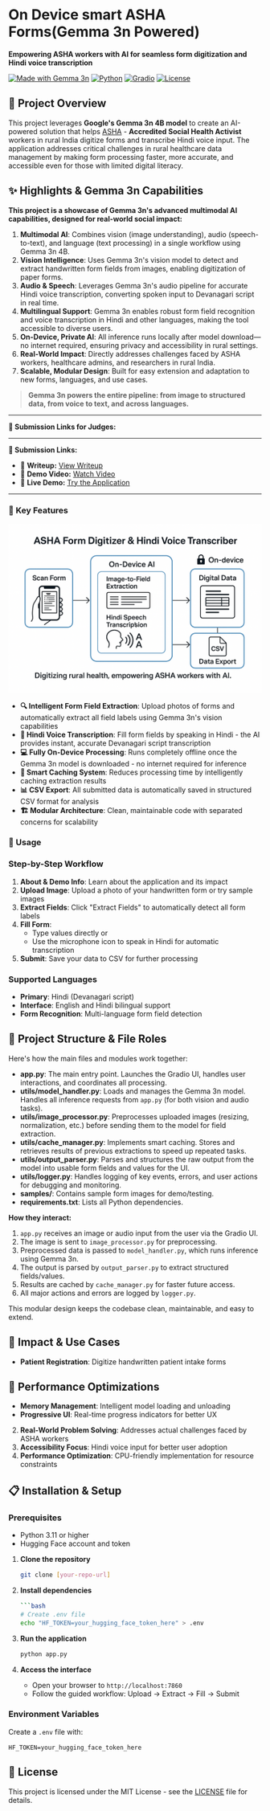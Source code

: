 # On Device smart ASHA Forms(Gemma 3n Powered)

**Empowering ASHA workers with AI for seamless form digitization and Hindi voice transcription**

[![Made with Gemma 3n](https://img.shields.io/badge/Made%20with-Gemma%203n%204B-blue)](https://huggingface.co/google/gemma-3n-E4B-it)
[![Python](https://img.shields.io/badge/Python-3.8+-green)](https://python.org)
[![Gradio](https://img.shields.io/badge/UI-Gradio-orange)](https://gradio.app)
[![License](https://img.shields.io/badge/License-MIT-blue.svg)](LICENSE)

## 🌟 Project Overview

This project leverages **Google's Gemma 3n 4B model** to create an AI-powered solution that helps [ASHA](https://nhm.gov.in/index1.php?lang=1&level=1&sublinkid=150&lid=226) - **Accredited Social Health Activist** workers in rural India digitize forms and transcribe Hindi voice input. The application  addresses critical challenges in rural healthcare data management by making form processing faster, more accurate, and accessible even for those with limited digital literacy.

## ✨ Highlights & Gemma 3n Capabilities

**This project is a showcase of Gemma 3n's advanced multimodal AI capabilities, designed for real-world social impact:**

1. **Multimodal AI**: Combines vision (image understanding), audio (speech-to-text), and language (text processing) in a single workflow using Gemma 3n 4B.
2. **Vision Intelligence**: Uses Gemma 3n's vision model to detect and extract handwritten form fields from images, enabling digitization of paper forms.
3. **Audio & Speech**: Leverages Gemma 3n's audio pipeline for accurate Hindi voice transcription, converting spoken input to Devanagari script in real time.
4. **Multilingual Support**: Gemma 3n enables robust form field recognition and voice transcription in Hindi and other languages, making the tool accessible to diverse users.
5. **On-Device, Private AI**: All inference runs locally after model download—no internet required, ensuring privacy and accessibility in rural settings.
6. **Real-World Impact**: Directly addresses challenges faced by ASHA workers, healthcare admins, and researchers in rural India.
7. **Scalable, Modular Design**: Built for easy extension and adaptation to new forms, languages, and use cases.

> **Gemma 3n powers the entire pipeline: from image to structured data, from voice to text, and across languages.**

---

**🔗 Submission Links for Judges:**


---

**🔗 Submission Links:**

- 📄 **Writeup:** [View Writeup](#) <!-- Replace # with your writeup link -->
- 🎥 **Demo Video:** [Watch Video](#) <!-- Replace # with your video link -->
- 🚀 **Live Demo:** [Try the Application](https://huggingface.co/spaces/ParulPandey/demo)

---
### 🎯 Key Features
![](images/Architecture.png)

- **🔍 Intelligent Form Field Extraction**: Upload photos of forms and automatically extract all field labels using Gemma 3n's vision capabilities
- **🎤 Hindi Voice Transcription**: Fill form fields by speaking in Hindi - the AI provides instant, accurate Devanagari script transcription
- **💻 Fully On-Device Processing**: Runs completely offline once the Gemma 3n model is downloaded - no internet required for inference
- **💾 Smart Caching System**: Reduces processing time by intelligently caching extraction results
- **📊 CSV Export**: All submitted data is automatically saved in structured CSV format for analysis
- **🏗️ Modular Architecture**: Clean, maintainable code with separated concerns for scalability

### 🔧 Usage

### Step-by-Step Workflow

1. **About & Demo Info**: Learn about the application and its impact
2. **Upload Image**: Upload a photo of your handwritten form or try sample images
3. **Extract Fields**: Click "Extract Fields" to automatically detect all form labels
4. **Fill Form**: 
   - Type values directly or
   - Use the microphone icon to speak in Hindi for automatic transcription
5. **Submit**: Save your data to CSV for further processing

### Supported Languages

- **Primary**: Hindi (Devanagari script)
- **Interface**: English and Hindi bilingual support
- **Form Recognition**: Multi-language form field detection


## 📂 Project Structure & File Roles

Here's how the main files and modules work together:

- **app.py**: The main entry point. Launches the Gradio UI, handles user interactions, and coordinates all processing.
- **utils/model_handler.py**: Loads and manages the Gemma 3n model. Handles all inference requests from `app.py` (for both vision and audio tasks).
- **utils/image_processor.py**: Preprocesses uploaded images (resizing, normalization, etc.) before sending them to the model for field extraction.
- **utils/cache_manager.py**: Implements smart caching. Stores and retrieves results of previous extractions to speed up repeated tasks.
- **utils/output_parser.py**: Parses and structures the raw output from the model into usable form fields and values for the UI.
- **utils/logger.py**: Handles logging of key events, errors, and user actions for debugging and monitoring.
- **samples/**: Contains sample form images for demo/testing.
- **requirements.txt**: Lists all Python dependencies.

**How they interact:**

1. `app.py` receives an image or audio input from the user via the Gradio UI.
2. The image is sent to `image_processor.py` for preprocessing.
3. Preprocessed data is passed to `model_handler.py`, which runs inference using Gemma 3n.
4. The output is parsed by `output_parser.py` to extract structured fields/values.
5. Results are cached by `cache_manager.py` for faster future access.
6. All major actions and errors are logged by `logger.py`.

This modular design keeps the codebase clean, maintainable, and easy to extend.


## 🏥 Impact & Use Cases

- **Patient Registration**: Digitize handwritten patient intake forms

## 🚀 Performance Optimizations
- **Memory Management**: Intelligent model loading and unloading
- **Progressive UI**: Real-time progress indicators for better UX



2. **Real-World Problem Solving**: Addresses actual challenges faced by ASHA workers
3. **Accessibility Focus**: Hindi voice input for better user adoption
4. **Performance Optimization**: CPU-friendly implementation for resource constraints











## 📋 Installation & Setup

### Prerequisites

- Python 3.11 or higher
- Hugging Face account and token
1. **Clone the repository**
   ```bash
   git clone [your-repo-url]

2. **Install dependencies**
   ```bash
   ```bash
   # Create .env file
   echo "HF_TOKEN=your_hugging_face_token_here" > .env
   ```

4. **Run the application**
   ```bash
   python app.py
   ```

5. **Access the interface**
   - Open your browser to `http://localhost:7860`
   - Follow the guided workflow: Upload → Extract → Fill → Submit

### Environment Variables

Create a `.env` file with:
```env
HF_TOKEN=your_hugging_face_token_here
```


## 📄 License

This project is licensed under the MIT License - see the [LICENSE](LICENSE) file for details.

